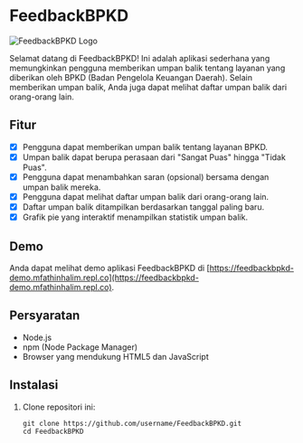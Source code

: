 # FeedbackBPKD

![FeedbackBPKD Logo](https://feedbackbpkd.rejanglebongkab.go.id/bpkd-logo.png)

Selamat datang di FeedbackBPKD! Ini adalah aplikasi sederhana yang memungkinkan pengguna memberikan umpan balik tentang layanan yang diberikan oleh BPKD (Badan Pengelola Keuangan Daerah). Selain memberikan umpan balik, Anda juga dapat melihat daftar umpan balik dari orang-orang lain.

## Fitur

- [x] Pengguna dapat memberikan umpan balik tentang layanan BPKD.
- [x] Umpan balik dapat berupa perasaan dari "Sangat Puas" hingga "Tidak Puas".
- [x] Pengguna dapat menambahkan saran (opsional) bersama dengan umpan balik mereka.
- [x] Pengguna dapat melihat daftar umpan balik dari orang-orang lain.
- [x] Daftar umpan balik ditampilkan berdasarkan tanggal paling baru.
- [x] Grafik pie yang interaktif menampilkan statistik umpan balik.

## Demo

Anda dapat melihat demo aplikasi FeedbackBPKD di [https://feedbackbpkd-demo.mfathinhalim.repl.co](https://feedbackbpkd-demo.mfathinhalim.repl.co).

## Persyaratan

- Node.js
- npm (Node Package Manager)
- Browser yang mendukung HTML5 dan JavaScript

## Instalasi

1. Clone repositori ini:

   ```shell
   git clone https://github.com/username/FeedbackBPKD.git
   cd FeedbackBPKD

